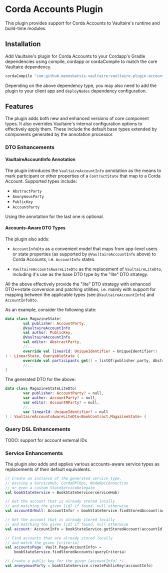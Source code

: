 
# Corda Accounts Plugin

This plugin provides support for Corda Accounts to Vaultaire's runtime and build-time modules.

## Installation

Add Vaultaire's plugin for Corda Accounts to your Cordapp's Gradle dependencies
using compile, cordapp or cordaCompile to match the core Vaultaire dependency.

```groovy
cordaCompile "com.github.manosbatsis.vaultaire:vaultaire-plugin-accounts:$vaultaire_version"
```
Depending on the above dependency type, you may also need to add the plugin
to your client app and `deployNodes` dependency configuration.

## Features

The plugin adds both new and enhanced versions of core component types. It also overrides Vaultaire's
internal configuration options to effectively apply them. These include the default base types extended
by components generated by the annotation processor.

### DTO Enhancements

#### VaultaireAccountInfo Annotation

The plugin introduces the `VaultaireAccountInfo` annotation as the means to mark participant
or other properties of a `ContractState` that map to a Corda Account. Supported types include:

- `AbstractParty`
- `AnonymousParty`
- `PublicKey`
- `AccountParty`

Using the annotation for the last one is optional.

#### Accounts-Aware DTO Types

The plugin also adds:

- `AccountInfoDto` as a convenient model that maps from app-level users
or state properties (as supported by `@VaultaireAccountInfo` above) to Corda Accounts,
i.e. `AccountInfo` states.

- `VaultaireAccountsAwareLiteDto` as the replacement of `VaultaireLiteDto`,
including it's use as the base DTO type by the "lite" DTO strategy.

All the above effectively provide the "lite" DTO strategy with enhanced DTO<->state conversion
and patching utilities, i.e. mainly with support for mapping between the applicable types
(see `@VaultaireAccountInfo`) and `AccountInfoDto`.

As an example, consider the following state:

```kotlin
data class MagazineState(
        val publisher: AccountParty,
        @VaultaireAccountInfo
        val author: PublicKey,
        @VaultaireAccountInfo
        val editor: AbstractParty,
        //...
        override val linearId: UniqueIdentifier = UniqueIdentifier()
) : LinearState, QueryableState {
        override val participants get() = listOf(publisher.party, AbstractParty(author), editor)
        //...
}
```

The generated DTO for the above:

```kotlin
data class MagazineStateLiteDto(
		var publisher: AccountParty? = null,
		var author: AccountParty? = null,
		var editor: AccountNParty? = null,
		//...
		var linearId: UniqueIdentifier? = null
) : VaultaireAccountsAwareLiteDto<BookContract.MagazineState> {
```


### Query DSL Enhancements

TODO: support for account external IDs

### Service Enhancements

The plugin also adds and applies various accounts-aware service types as replacements
of their default equivalents.

```kotlin
// Create an instance of the generated service type,
// passing a ServiceHub, CordaRPCOps, NodeRpcConnection
// or even a custom StateServiceDelegate
val bookStateService = BookStateService(serviceHub)

// Get the account that is already stored locally
// and matching the given [id] if found, null otherwise
val accountOrNull: AccountInfo? = bookStateService.findStoredAccount(accountId)

// Get the account that is already stored locally
// and matching the given [id] if found, null otherwise
val account: AccountInfo = bookStateService.getStoredAccount(accountId)

// Find accounts that are already stored locally
// and match the given [criteria]
val accountsPage: Vault.Page<AccountInfo> =
	bookStateService.findStoredAccounts(queryCriteria)

// Create a public key for the given [accountInfo] */
val anonymousParty = bookStateService.createPublicKey(accountInfo)
```



